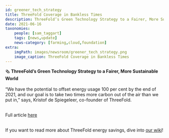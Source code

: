 ```yaml
---
id: greener_tech_strategy
title: ThreeFold Coverage in Bankless Times
description: ThreeFold’s Green Technology Strategy to a Fairer, More Sustainable World - via Bankless Times
date: 2021-06-16
taxonomies:
    people: [sam_taggart]
    tags: [news,update]
    news-category: [farming,cloud,foundation]
extra:
    imgPath: images/newsroom/greener_tech_strategy.png
    image_caption: ThreeFold Coverage in Bankless Times
---
```


🗞 **ThreeFold’s Green Technology Strategy to a Fairer, More Sustainable World**
<br/>
<br/>
“We have the potential to offset energy usage 100 per cent by the end of 2021, and our goal is to take two times more carbon out of the air than we put in,” says, Kristof de Spiegeleer, co-founder of ThreeFold.
<br/>
<br/>

Full article [here](https://www.banklesstimes.com/2021/06/14/threefolds-green-technology-strategy-to-a-fairer-more-sustainable-world/)
<br/>
<br/>

If you want to read more about ThreeFold energy savings, dive into [our wiki](https://library.threefold.me/info/tfgrid/#/threefold__energy_savings)!
